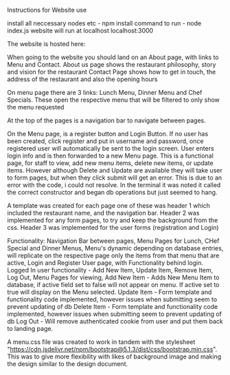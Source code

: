 Instructions for Website use

install all neccessary nodes etc - npm install
 command to run - node index.js
 website will run at localhost localhost:3000

 The website is hosted here:

 When going to the website you should land on an About page, with links to Menu and Contact.
 About us page shows the restaurant philosophy, story and vision for the restaurant
 Contact Page shows how to get in touch, the address of the restaurant and also the opening hours

 On menu page there are 3 links: Lunch Menu, Dinner Menu and Chef Specials. These open the respective menu that will be filtered to only show the menu requested

 At the top of the pages is a navigation bar to navigate between pages.

 On the Menu page, is a register button and Login Button.
 If no user has been created, click register and put in username and password, once registered user will automatically be sent to the login screen.
User enters login info and is then forwarded to a new Menu page. This is a functional page, for staff to view, add new menu items, delete new items, or update items.
However although Delete and Update are available they will take user to form pages, but when they click submit will get an error.
This is due to an error with the code, i could not resolve.
In the terminal it was noted it called the correct constructor and began db operations but just seemed to hang.

A template was created for each page one of these was header 1 which included the restaurant name, and the navigation bar.
Header 2 was implemented for any form pages, to try and keep the background from the css.
Header 3 was implemented for the user forms (registration and Login)

Functionality:
Navigation Bar between pages,
Menu Pages for Lunch, CHef Special and Dinner Menus,
Menu's dynamic depending on database entries, will replicate on the respective page only the items from that menu that are active,
Login and Register User page, with Functionality behind login.
Logged In user functionality - Add New Item, Update Item, Remove Item, Log Out, Menu Pages for viewing,
Add New Item - Adds New Menu Item to database, if active field set to false will not appear on menu. If active set to true will display on the Menu selected.
Update Item - Form template and functionality code implemented, however issues when submitting seem to prevent updating of db
Delete Item - Form template and functionality code  implemented, however issues when submitting seem to prevent updating of db
Log Out - Will remove authenticated cookie from user and put them back to landing page.

A menu.css file was created to work in tandem with the stylesheet "https://cdn.jsdelivr.net/npm/bootstrap@5.1.3/dist/css/bootstrap.min.css".
This was to give more flexibility with likes of background image and making the design similar to the design document.